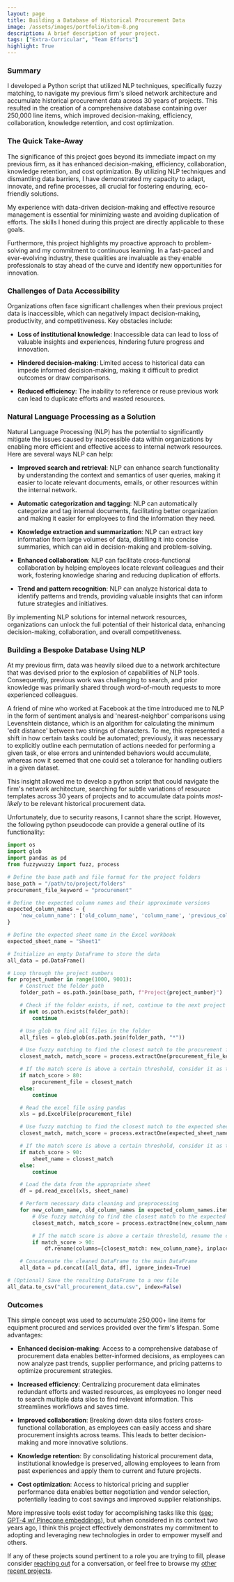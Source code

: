 ```yaml
---
layout: page
title: Building a Database of Historical Procurement Data
image: /assets/images/portfolio/item-8.png
description: A brief description of your project.
tags: ["Extra-Curricular", "Team Efforts"]
highlight: True
---
```

### Summary
I developed a Python script that utilized NLP techniques, specifically fuzzy matching, to navigate my previous firm's siloed network architecture and accumulate historical procurement data across 30 years of projects. This resulted in the creation of a comprehensive database containing over 250,000 line items, which improved decision-making, efficiency, collaboration, knowledge retention, and cost optimization. 

### The Quick Take-Away
The significance of this project goes beyond its immediate impact on my previous firm, as it has enhanced decision-making, efficiency, collaboration, knowledge retention, and cost optimization. By utilizing NLP techniques and dismantling data barriers, I have demonstrated my capacity to adapt, innovate, and refine processes, all crucial for fostering enduring, eco-friendly solutions.

My experience with data-driven decision-making and effective resource management is essential for minimizing waste and avoiding duplication of efforts. The skills I honed during this project are directly applicable to these goals.

Furthermore, this project highlights my proactive approach to problem-solving and my commitment to continuous learning. In a fast-paced and ever-evolving industry, these qualities are invaluable as they enable professionals to stay ahead of the curve and identify new opportunities for innovation.

### Challenges of Data Accessibility

Organizations often face significant challenges when their previous project data is inaccessible, which can negatively impact decision-making, productivity, and competitiveness. Key obstacles include:

- __Loss of institutional knowledge__: Inaccessible data can lead to loss of valuable insights and experiences, hindering future progress and innovation.

- __Hindered decision-making__: Limited access to historical data can impede informed decision-making, making it difficult to predict outcomes or draw comparisons.

- __Reduced efficiency__: The inability to reference or reuse previous work can lead to duplicate efforts and wasted resources.

### Natural Language Processing as a Solution

Natural Language Processing (NLP) has the potential to significantly mitigate the issues caused by inaccessible data within organizations by enabling more efficient and effective access to internal network resources. Here are several ways NLP can help:

- __Improved search and retrieval__: NLP can enhance search functionality by understanding the context and semantics of user queries, making it easier to locate relevant documents, emails, or other resources within the internal network.

- __Automatic categorization and tagging__: NLP can automatically categorize and tag internal documents, facilitating better organization and making it easier for employees to find the information they need.

- __Knowledge extraction and summarization__: NLP can extract key information from large volumes of data, distilling it into concise summaries, which can aid in decision-making and problem-solving.

- __Enhanced collaboration__: NLP can facilitate cross-functional collaboration by helping employees locate relevant colleagues and their work, fostering knowledge sharing and reducing duplication of efforts.

- __Trend and pattern recognition__: NLP can analyze historical data to identify patterns and trends, providing valuable insights that can inform future strategies and initiatives.

By implementing NLP solutions for internal network resources, organizations can unlock the full potential of their historical data, enhancing decision-making, collaboration, and overall competitiveness.

### Building a Bespoke Database Using NLP

At my previous firm, data was heavily siloed due to a network architecture that was devised prior to the explosion of capabilities of NLP tools. Consequently, previous work was challenging to search, and prior knowledge was primarily shared through word-of-mouth requests to more experienced colleagues.

A friend of mine who worked at Facebook at the time introduced me to NLP in the form of sentiment analysis and 'nearest-neighbor' comparisons using Levenshtein distance, which is an algorithm for calculating the minimum 'edit distance' between two strings of characters. To me, this represented a shift in how certain tasks could be automated; previously, it was necessary to explicitly outline each permutation of actions needed for performing a given task, or else errors and unintended behaviors would accumulate, whereas now it seemed that one could set a tolerance for handling outliers in a given dataset.

This insight allowed me to develop a python script that could navigate the firm's network architecture, searching for subtle variations of resource templates across 30 years of projects and to accumulate data points *most-likely* to be relevant historical procurement data.

Unfortunately, due to security reasons, I cannot share the script. However, the following python pseudocode can provide a general outline of its functionality:


```python
import os
import glob
import pandas as pd
from fuzzywuzzy import fuzz, process

# Define the base path and file format for the project folders
base_path = "/path/to/project/folders"
procurement_file_keyword = "procurement"

# Define the expected column names and their approximate versions
expected_column_names = {
    'new_column_name': ['old_column_name', 'column_name', 'previous_column_name']
}

# Define the expected sheet name in the Excel workbook
expected_sheet_name = "Sheet1"

# Initialize an empty DataFrame to store the data
all_data = pd.DataFrame()

# Loop through the project numbers
for project_number in range(1000, 9001):
    # Construct the folder path
    folder_path = os.path.join(base_path, f"Project{project_number}")

    # Check if the folder exists, if not, continue to the next project number
    if not os.path.exists(folder_path):
        continue

    # Use glob to find all files in the folder
    all_files = glob.glob(os.path.join(folder_path, "*"))

    # Use fuzzy matching to find the closest match to the procurement file keyword
    closest_match, match_score = process.extractOne(procurement_file_keyword, all_files)

    # If the match score is above a certain threshold, consider it as the procurement file
    if match_score > 80:
        procurement_file = closest_match
    else:
        continue

    # Read the excel file using pandas
    xls = pd.ExcelFile(procurement_file)

    # Use fuzzy matching to find the closest match to the expected sheet name
    closest_match, match_score = process.extractOne(expected_sheet_name, xls.sheet_names)

    # If the match score is above a certain threshold, consider it as the data sheet
    if match_score > 90:
        sheet_name = closest_match
    else:
        continue

    # Load the data from the appropriate sheet
    df = pd.read_excel(xls, sheet_name)

    # Perform necessary data cleaning and preprocessing
    for new_column_name, old_column_names in expected_column_names.items():
        # Use fuzzy matching to find the closest match to the expected column name
        closest_match, match_score = process.extractOne(new_column_name, df.columns)

        # If the match score is above a certain threshold, rename the column
        if match_score > 90:
            df.rename(columns={closest_match: new_column_name}, inplace=True)

    # Concatenate the cleaned DataFrame to the main DataFrame
    all_data = pd.concat([all_data, df], ignore_index=True)

# (Optional) Save the resulting DataFrame to a new file
all_data.to_csv("all_procurement_data.csv", index=False)


```
### Outcomes

This simple concept was used to accumulate 250,000+ line items for equipment procured and services provided over the firm's lifespan. Some advantages:

- __Enhanced decision-making__: Access to a comprehensive database of procurement data enables better-informed decisions, as employees can now analyze past trends, supplier performance, and pricing patterns to optimize procurement strategies.

- __Increased efficiency__: Centralizing procurement data eliminates redundant efforts and wasted resources, as employees no longer need to search multiple data silos to find relevant information. This streamlines workflows and saves time.

- __Improved collaboration__: Breaking down data silos fosters cross-functional collaboration, as employees can easily access and share procurement insights across teams. This leads to better decision-making and more innovative solutions.

- __Knowledge retention__: By consolidating historical procurement data, institutional knowledge is preserved, allowing employees to learn from past experiences and apply them to current and future projects.

- __Cost optimization__: Access to historical pricing and supplier performance data enables better negotiation and vendor selection, potentially leading to cost savings and improved supplier relationships.


More impressive tools exist today for accomplishing tasks like this ([see: GPT-4 w/ Pinecone embeddings](https://www.youtube.com/watch?v=ih9PBGVVOO4)), but when considered in its context two years ago, I think this project effectively demonstrates my commitment to adopting and leveraging new technologies in order to empower myself and others.

If any of these projects sound pertinent to a role you are trying to fill, please consider [reaching out](/contact) for a conversation, or feel free to browse my [other recent projects](/portfolio).
